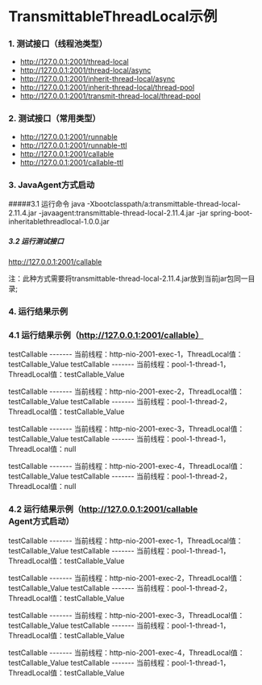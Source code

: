 # TransmittableThreadLocal示例
### 1. 测试接口（线程池类型）
- http://127.0.0.1:2001/thread-local
- http://127.0.0.1:2001/thread-local/async
- http://127.0.0.1:2001/inherit-thread-local/async
- http://127.0.0.1:2001/inherit-thread-local/thread-pool
- http://127.0.0.1:2001/transmit-thread-local/thread-pool

### 2. 测试接口（常用类型）
- http://127.0.0.1:2001/runnable
- http://127.0.0.1:2001/runnable-ttl
- http://127.0.0.1:2001/callable
- http://127.0.0.1:2001/callable-ttl

### 3. JavaAgent方式启动
#####3.1 运行命令
java -Xbootclasspath/a:transmittable-thread-local-2.11.4.jar -javaagent:transmittable-thread-local-2.11.4.jar -jar spring-boot-inheritablethreadlocal-1.0.0.jar

##### 3.2 运行测试接口
http://127.0.0.1:2001/callable

注：此种方式需要将transmittable-thread-local-2.11.4.jar放到当前jar包同一目录;

### 4. 运行结果示例
### 4.1 运行结果示例（http://127.0.0.1:2001/callable）
testCallable ------- 当前线程：http-nio-2001-exec-1，ThreadLocal值：testCallable_Value
testCallable ------- 当前线程：pool-1-thread-1，ThreadLocal值：testCallable_Value

testCallable ------- 当前线程：http-nio-2001-exec-2，ThreadLocal值：testCallable_Value
testCallable ------- 当前线程：pool-1-thread-2，ThreadLocal值：testCallable_Value

testCallable ------- 当前线程：http-nio-2001-exec-3，ThreadLocal值：testCallable_Value
testCallable ------- 当前线程：pool-1-thread-1，ThreadLocal值：null

testCallable ------- 当前线程：http-nio-2001-exec-4，ThreadLocal值：testCallable_Value
testCallable ------- 当前线程：pool-1-thread-2，ThreadLocal值：null

### 4.2 运行结果示例（http://127.0.0.1:2001/callable Agent方式启动）
testCallable ------- 当前线程：http-nio-2001-exec-1，ThreadLocal值：testCallable_Value
testCallable ------- 当前线程：pool-1-thread-1，ThreadLocal值：testCallable_Value

testCallable ------- 当前线程：http-nio-2001-exec-2，ThreadLocal值：testCallable_Value
testCallable ------- 当前线程：pool-1-thread-2，ThreadLocal值：testCallable_Value

testCallable ------- 当前线程：http-nio-2001-exec-3，ThreadLocal值：testCallable_Value
testCallable ------- 当前线程：pool-1-thread-1，ThreadLocal值：testCallable_Value

testCallable ------- 当前线程：http-nio-2001-exec-4，ThreadLocal值：testCallable_Value
testCallable ------- 当前线程：pool-1-thread-1，ThreadLocal值：testCallable_Value
